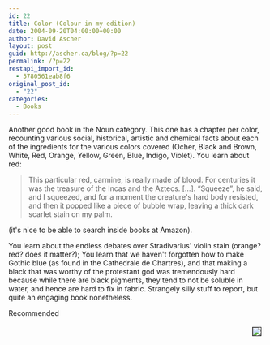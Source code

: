 ```yaml
---
id: 22
title: Color (Colour in my edition)
date: 2004-09-20T04:00:00+00:00
author: David Ascher
layout: post
guid: http://ascher.ca/blog/?p=22
permalink: /?p=22
restapi_import_id:
  - 5780561eab8f6
original_post_id:
  - "22"
categories:
  - Books
---
```

Another good book in the Noun category. This one has a chapter per color, recounting various social, historical, artistic and chemical facts about each of the ingredients for the various colors covered (Ocher, Black and Brown, White, Red, Orange, Yellow, Green, Blue, Indigo, Violet). You learn about red:

> This particular red, carmine, is really made of blood. For centuries it was the treasure of the Incas and the Aztecs. [&#8230;]. &#8220;Squeeze&#8221;, he said, and I squeezed, and for a moment the creature&apos;s hard body resisted, and then it popped like a piece of bubble wrap, leaving a thick dark scarlet stain on my palm. 

(it&apos;s nice to be able to search inside books at Amazon).

You learn about the endless debates over Stradivarius&apos; violin stain (orange? red? does it matter?); You learn that we haven&apos;t forgotten how to make Gothic blue (as found in the Cathedrale de Chartres), and that making a black that was worthy of the protestant god was tremendously hard because while there are black pigments, they tend to not be soluble in water, and hence are hard to fix in fabric. Strangely silly stuff to report, but quite an engaging book nonetheless.

Recommended

[<img class="book" hspace="5" vspace="5" border="1" align="right" src="http://images.amazon.com/images/P/0812971426.01.MZZZZZZZ.jpg" />](http://www.amazon.com/exec/obidos/tg/detail/-/0812971426)